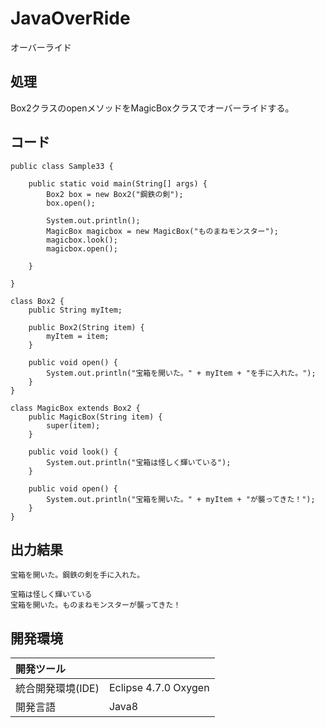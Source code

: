 # JavaOverRide
オーバーライド

## 処理
Box2クラスのopenメソッドをMagicBoxクラスでオーバーライドする。

## コード
```
public class Sample33 {

	public static void main(String[] args) {
		Box2 box = new Box2("鋼鉄の剣");
		box.open();

		System.out.println();
		MagicBox magicbox = new MagicBox("ものまねモンスター");
		magicbox.look();
		magicbox.open();

	}

}

class Box2 {
	public String myItem;

	public Box2(String item) {
		myItem = item;
	}

	public void open() {
		System.out.println("宝箱を開いた。" + myItem + "を手に入れた。");
	}
}

class MagicBox extends Box2 {
	public MagicBox(String item) {
		super(item);
	}

	public void look() {
		System.out.println("宝箱は怪しく輝いている");
	}

	public void open() {
		System.out.println("宝箱を開いた。" + myItem + "が襲ってきた！");
	}
}
```

## 出力結果  
```
宝箱を開いた。鋼鉄の剣を手に入れた。

宝箱は怪しく輝いている
宝箱を開いた。ものまねモンスターが襲ってきた！
```
  
## 開発環境
| 開発ツール |  |
|:-|:-|
| 統合開発環境(IDE) | Eclipse 4.7.0 Oxygen |
| 開発言語 | Java8 |
